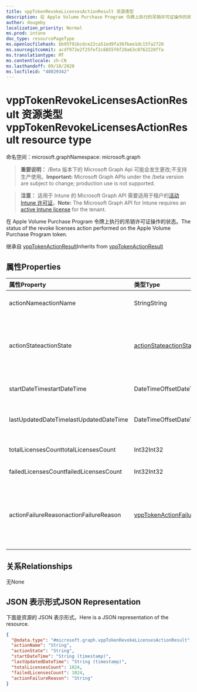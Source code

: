```yaml
---
title: vppTokenRevokeLicensesActionResult 资源类型
description: 在 Apple Volume Purchase Program 令牌上执行的吊销许可证操作的状态。
author: dougeby
localization_priority: Normal
ms.prod: intune
doc_type: resourcePageType
ms.openlocfilehash: bb95f91bcdce22ca51ed9fa36fbee1dc15fa2720
ms.sourcegitcommit: acdf972e2f25fef2c6855f6f28a63c0762228ffa
ms.translationtype: MT
ms.contentlocale: zh-CN
ms.lasthandoff: 09/18/2020
ms.locfileid: "48029342"
---
```

# <a name="vpptokenrevokelicensesactionresult-resource-type"></a><span data-ttu-id="dce34-103">vppTokenRevokeLicensesActionResult 资源类型</span><span class="sxs-lookup"><span data-stu-id="dce34-103">vppTokenRevokeLicensesActionResult resource type</span></span>

<span data-ttu-id="dce34-104">命名空间：microsoft.graph</span><span class="sxs-lookup"><span data-stu-id="dce34-104">Namespace: microsoft.graph</span></span>

> <span data-ttu-id="dce34-105">**重要说明：** /Beta 版本下的 Microsoft Graph Api 可能会发生更改;不支持生产使用。</span><span class="sxs-lookup"><span data-stu-id="dce34-105">**Important:** Microsoft Graph APIs under the /beta version are subject to change; production use is not supported.</span></span>

> <span data-ttu-id="dce34-106">**注意：** 适用于 Intune 的 Microsoft Graph API 需要适用于租户的[活动 Intune 许可证](https://go.microsoft.com/fwlink/?linkid=839381)。</span><span class="sxs-lookup"><span data-stu-id="dce34-106">**Note:** The Microsoft Graph API for Intune requires an [active Intune license](https://go.microsoft.com/fwlink/?linkid=839381) for the tenant.</span></span>

<span data-ttu-id="dce34-107">在 Apple Volume Purchase Program 令牌上执行的吊销许可证操作的状态。</span><span class="sxs-lookup"><span data-stu-id="dce34-107">The status of the revoke licenses action performed on the Apple Volume Purchase Program token.</span></span>


<span data-ttu-id="dce34-108">继承自 [vppTokenActionResult](../resources/intune-onboarding-vpptokenactionresult.md)</span><span class="sxs-lookup"><span data-stu-id="dce34-108">Inherits from [vppTokenActionResult](../resources/intune-onboarding-vpptokenactionresult.md)</span></span>

## <a name="properties"></a><span data-ttu-id="dce34-109">属性</span><span class="sxs-lookup"><span data-stu-id="dce34-109">Properties</span></span>
|<span data-ttu-id="dce34-110">属性</span><span class="sxs-lookup"><span data-stu-id="dce34-110">Property</span></span>|<span data-ttu-id="dce34-111">类型</span><span class="sxs-lookup"><span data-stu-id="dce34-111">Type</span></span>|<span data-ttu-id="dce34-112">说明</span><span class="sxs-lookup"><span data-stu-id="dce34-112">Description</span></span>|
|:---|:---|:---|
|<span data-ttu-id="dce34-113">actionName</span><span class="sxs-lookup"><span data-stu-id="dce34-113">actionName</span></span>|<span data-ttu-id="dce34-114">String</span><span class="sxs-lookup"><span data-stu-id="dce34-114">String</span></span>|<span data-ttu-id="dce34-115">从[VppTokenActionResult](../resources/intune-onboarding-vpptokenactionresult.md)继承的操作名称</span><span class="sxs-lookup"><span data-stu-id="dce34-115">Action name Inherited from [vppTokenActionResult](../resources/intune-onboarding-vpptokenactionresult.md)</span></span>|
|<span data-ttu-id="dce34-116">actionState</span><span class="sxs-lookup"><span data-stu-id="dce34-116">actionState</span></span>|[<span data-ttu-id="dce34-117">actionState</span><span class="sxs-lookup"><span data-stu-id="dce34-117">actionState</span></span>](../resources/intune-shared-actionstate.md)|<span data-ttu-id="dce34-118">继承自 [vppTokenActionResult](../resources/intune-onboarding-vpptokenactionresult.md)的操作的状态。</span><span class="sxs-lookup"><span data-stu-id="dce34-118">State of the action Inherited from [vppTokenActionResult](../resources/intune-onboarding-vpptokenactionresult.md).</span></span> <span data-ttu-id="dce34-119">可取值为：`none`、`pending`、`canceled`、`active`、`done`、`failed` 或 `notSupported`。</span><span class="sxs-lookup"><span data-stu-id="dce34-119">Possible values are: `none`, `pending`, `canceled`, `active`, `done`, `failed`, `notSupported`.</span></span>|
|<span data-ttu-id="dce34-120">startDateTime</span><span class="sxs-lookup"><span data-stu-id="dce34-120">startDateTime</span></span>|<span data-ttu-id="dce34-121">DateTimeOffset</span><span class="sxs-lookup"><span data-stu-id="dce34-121">DateTimeOffset</span></span>|<span data-ttu-id="dce34-122">从[VppTokenActionResult](../resources/intune-onboarding-vpptokenactionresult.md)继承的操作的开始时间</span><span class="sxs-lookup"><span data-stu-id="dce34-122">Time the action was initiated Inherited from [vppTokenActionResult](../resources/intune-onboarding-vpptokenactionresult.md)</span></span>|
|<span data-ttu-id="dce34-123">lastUpdatedDateTime</span><span class="sxs-lookup"><span data-stu-id="dce34-123">lastUpdatedDateTime</span></span>|<span data-ttu-id="dce34-124">DateTimeOffset</span><span class="sxs-lookup"><span data-stu-id="dce34-124">DateTimeOffset</span></span>|<span data-ttu-id="dce34-125">上次更新操作状态的时间从[VppTokenActionResult](../resources/intune-onboarding-vpptokenactionresult.md)继承</span><span class="sxs-lookup"><span data-stu-id="dce34-125">Time the action state was last updated Inherited from [vppTokenActionResult](../resources/intune-onboarding-vpptokenactionresult.md)</span></span>|
|<span data-ttu-id="dce34-126">totalLicensesCount</span><span class="sxs-lookup"><span data-stu-id="dce34-126">totalLicensesCount</span></span>|<span data-ttu-id="dce34-127">Int32</span><span class="sxs-lookup"><span data-stu-id="dce34-127">Int32</span></span>|<span data-ttu-id="dce34-128">试图吊销的许可证数量的计数。</span><span class="sxs-lookup"><span data-stu-id="dce34-128">A count of the number of licenses that were attempted to revoke.</span></span>|
|<span data-ttu-id="dce34-129">failedLicensesCount</span><span class="sxs-lookup"><span data-stu-id="dce34-129">failedLicensesCount</span></span>|<span data-ttu-id="dce34-130">Int32</span><span class="sxs-lookup"><span data-stu-id="dce34-130">Int32</span></span>|<span data-ttu-id="dce34-131">无法撤消的许可证数量的计数。</span><span class="sxs-lookup"><span data-stu-id="dce34-131">A count of the number of licenses that failed to revoke.</span></span>|
|<span data-ttu-id="dce34-132">actionFailureReason</span><span class="sxs-lookup"><span data-stu-id="dce34-132">actionFailureReason</span></span>|[<span data-ttu-id="dce34-133">vppTokenActionFailureReason</span><span class="sxs-lookup"><span data-stu-id="dce34-133">vppTokenActionFailureReason</span></span>](../resources/intune-shared-vpptokenactionfailurereason.md)|<span data-ttu-id="dce34-134">吊销许可证操作失败的原因。</span><span class="sxs-lookup"><span data-stu-id="dce34-134">The reason for the revoke licenses action failure.</span></span> <span data-ttu-id="dce34-135">可取值为：`none`、`appleFailure`、`internalError`、`expiredVppToken`、`expiredApplePushNotificationCertificate`。</span><span class="sxs-lookup"><span data-stu-id="dce34-135">Possible values are: `none`, `appleFailure`, `internalError`, `expiredVppToken`, `expiredApplePushNotificationCertificate`.</span></span>|

## <a name="relationships"></a><span data-ttu-id="dce34-136">关系</span><span class="sxs-lookup"><span data-stu-id="dce34-136">Relationships</span></span>
<span data-ttu-id="dce34-137">无</span><span class="sxs-lookup"><span data-stu-id="dce34-137">None</span></span>

## <a name="json-representation"></a><span data-ttu-id="dce34-138">JSON 表示形式</span><span class="sxs-lookup"><span data-stu-id="dce34-138">JSON Representation</span></span>
<span data-ttu-id="dce34-139">下面是资源的 JSON 表示形式。</span><span class="sxs-lookup"><span data-stu-id="dce34-139">Here is a JSON representation of the resource.</span></span>
<!-- {
  "blockType": "resource",
  "@odata.type": "microsoft.graph.vppTokenRevokeLicensesActionResult"
}
-->
``` json
{
  "@odata.type": "#microsoft.graph.vppTokenRevokeLicensesActionResult",
  "actionName": "String",
  "actionState": "String",
  "startDateTime": "String (timestamp)",
  "lastUpdatedDateTime": "String (timestamp)",
  "totalLicensesCount": 1024,
  "failedLicensesCount": 1024,
  "actionFailureReason": "String"
}
```






